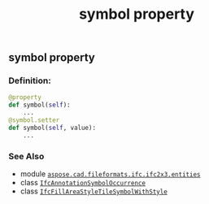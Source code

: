 ﻿---
title: symbol property
second_title: Aspose.CAD for Python via .NET API References
description: 
type: docs
weight: 60
url: /python-net/aspose.cad.fileformats.ifc.ifc2x3.entities/ifcfillareastyletilesymbolwithstyle/symbol/
is_root: false
---

## symbol property

### Definition:
```python
@property
def symbol(self):
    ...
@symbol.setter
def symbol(self, value):
    ...
```

### See Also
* module [`aspose.cad.fileformats.ifc.ifc2x3.entities`](../../)
* class [`IfcAnnotationSymbolOccurrence`](/cad/python-net/aspose.cad.fileformats.ifc.ifc2x3.entities/ifcannotationsymboloccurrence)
* class [`IfcFillAreaStyleTileSymbolWithStyle`](/cad/python-net/aspose.cad.fileformats.ifc.ifc2x3.entities/ifcfillareastyletilesymbolwithstyle)
